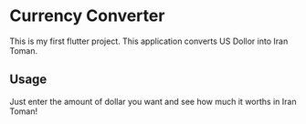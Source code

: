 # Currency Converter

This is my first flutter project. This application converts US Dollor into Iran Toman.

## Usage

Just enter the amount of dollar you want and see how much it worths in Iran Toman!
